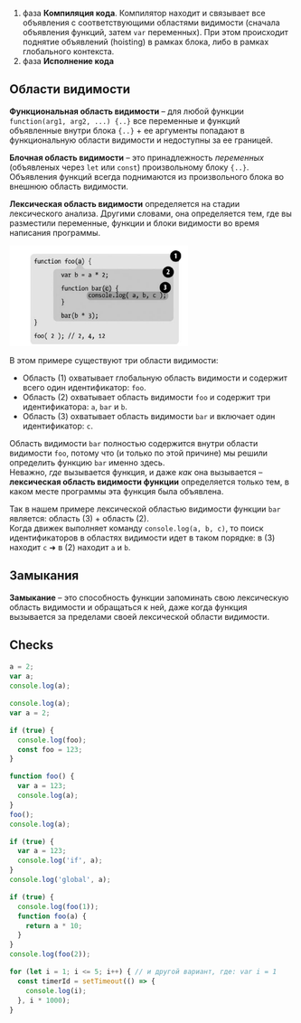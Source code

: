 1. фаза **Компиляция кода**. Компилятор находит и связывает все объявления с соответствующими областями видимости (сначала объявления функций, затем  `var` переменных). При этом происходит поднятие объявлений (hoisting) в рамках блока, либо в рамках глобального контекста.
2. фаза **Исполнение кода**

## Области видимости

**Функциональная область видимости** – для любой функции `function(arg1, arg2, ...) {..}` все переменные и функций объявленные внутри блока `{..}` + ее аргументы попадают в функциональную области видимости и недоступны за ее границей.  

**Блочная область видимости** – это принадлежность _переменных_ (объявленых через `let` или `const`) произвольному блоку `{..}`. Объявления функций всегда поднимаются из произвольного блока во внешнюю область видимости.

**Лексическая область видимости** определяется на стадии лексического анализа. Другими словами, она определяется тем, где вы разместили переменные, функции и блоки видимости во время написания программы.

![Lexical scope](./data/lexical-scope.png)

В этом примере существуют три области видимости:

- Область (1) охватывает глобальную область видимости и содержит всего один идентификатор: `foo`.
- Область (2) охватывает область видимости `foo` и содержит три идентификатора: `a`, `bar` и `b`.
- Область (3) охватывает область видимости `bar` и включает один идентификатор: `c`.

Область видимости `bar` полностью содержится внутри области видимости `foo`, потому что (и только по этой причине) мы решили определить функцию `bar` именно здесь.  
Неважно, _где_ вызывается функция, и даже _как_ она вызывается – **лексическая область видимости функции** определяется только тем, в каком месте программы эта функция была объявлена.

Так в нашем примере лексической областью видимости функции `bar` является: область (3) + область (2).    
Когда движек выполняет команду `console.log(a, b, c)`, то поиск идентификаторов в областях видимости идет в таком порядке: в (3) находит `c` ➜ в (2) находит `a` и `b`.

## Замыкания

**Замыкание** – это способность функции запоминать свою лексическую область видимости и обращаться к ней, даже когда функция вызывается за пределами своей лексической области видимости.

## Checks

```js
a = 2;
var a;
console.log(a);
```

```js
console.log(a);
var a = 2;
```

```js
if (true) {
  console.log(foo);
  const foo = 123;
}
```

```js
function foo() {
  var a = 123;
  console.log(a);
}
foo();
console.log(a);
```

```js
if (true) {
  var a = 123;
  console.log('if', a);
}
console.log('global', a);
```

```js
if (true) {
  console.log(foo(1));
  function foo(a) {
    return a * 10;
  }
}
console.log(foo(2));
```

```js
for (let i = 1; i <= 5; i++) { // и другой вариант, где: var i = 1 
  const timerId = setTimeout(() => {
    console.log(i);
  }, i * 1000);
}
```

